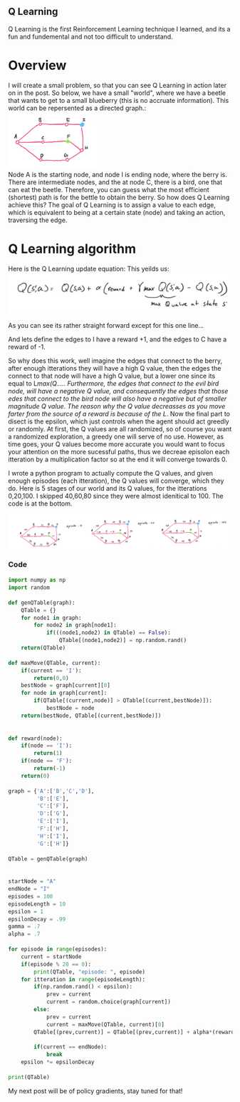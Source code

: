 ## Q Learning

Q Learning is the first Reinforcement Learning technique I learned, and its a fun and fundemental and not too difficult to understand. 

# Overview
I will create a small problem, so that you can see Q Learning in action later on in the post. So below, we have a small "world", where we have a beetle that wants to get to a small blueberry (this is no accruate information). This world can be repersented as a directed graph.:\
<img src="/QLearning/base.png" alt="drawing" width="200"/>\
Node A is the starting node, and node I is ending node, where the berry is. There are intermediate nodes, and the at node C, there is a bird, one that can eat the beetle. Therefore, you can guess what the most efficient (shortest) path is for the bettle to obtain the berry. So how does Q Learning achieve this?
The goal of Q Learning is to assign a value to each edge, which is equivalent to being at a certain state (node) and taking an action, traversing the edge. 

# Q Learning algorithm
Here is the Q Learning update equation:
This yeilds us:\
<img src="/QLearning/eq.png" alt="drawing" width="600"/>

As you can see its rather straight forward except for this one line...

And lets define the edges to I have a reward +1, and the edges to C have a reward of -1. 

So why does this work, well imagine the edges that connect to the berry, after enough itterations they will have a high Q value, then the edges the connect to that node will have a high Q value, but a lower one since its equal to L*max(Q..... Furthermore, the edges that connect to the evil bird node, will have a negative Q value, and consequently the edges that those edes that connect to the bird node will also have a negative but of smaller magnitude Q value. The reason why the Q value decreasses as you move farter from the source of a reward is because of the L*. Now the final part to disect is the epsilon, which just controls when the agent should act greedly or randomly. At first, the Q values are all randomized, so of course you want a randomized exploration, a greedy one will serve of no use. However, as time goes, your Q values become more accurate you would want to focus your attention on the more sucessful paths, thus we decreae episolon each itteration by a multiplication factor so at the end it will converge towards 0. 


I wrote a python program to actually compute the Q values, and given enough episodes (each itteration), the Q values will converge, which they do. Here is 5 stages of our world and its Q values, for the itterations 0,20,100. I skipped 40,60,80 since they were almost idenitical to 100. The code is at the bottom. 

<img src="/QLearning/progression.png" alt="drawing" width="1000"/>

### Code
``` python
import numpy as np
import random

def genQTable(graph):
	QTable = {}
	for node1 in graph:
		for node2 in graph[node1]:
			if(((node1,node2) in QTable) == False):
				QTable[(node1,node2)] = np.random.rand()
	return(QTable)
			
def maxMove(QTable, current):
	if(current == 'I'):
		return(0,0)
	bestNode = graph[current][0]
	for node in graph[current]:
		if(QTable[(current,node)] > QTable[(current,bestNode)]):
			bestNode = node
	return(bestNode, QTable[(current,bestNode)])


def reward(node):
	if(node == 'I'):
		return(1)
	if(node == 'F'):
		return(-1)
	return(0)

graph = {'A':['B','C','D'],
		 'B':['E'],
		 'C':['F'],
		 'D':['G'],
		 'E':['I'],
		 'F':['H'],
		 'H':['I'],
		 'G':['H']}

QTable = genQTable(graph)


startNode = "A"
endNode = "I"
episodes = 100
episodeLength = 10
epsilon = 1
epsilonDecay = .99
gamma = .7
alpha = .7

for episode in range(episodes):
	current = startNode
	if(episode % 20 == 0):
		print(QTable, "episode: ", episode)
	for itteration in range(episodeLength):
		if(np.random.rand() < epsilon):
			prev = current
			current = random.choice(graph[current])
		else:
			prev = current
			current = maxMove(QTable, current)[0]
		QTable[(prev,current)] = QTable[(prev,current)] + alpha*(reward(current) + gamma*maxMove(QTable, current)[1]-QTable[(prev,current)])

		if(current == endNode):
			break
	epsilon *= epsilonDecay

print(QTable)
```

My next post will be of policy gradients, stay tuned for that!
